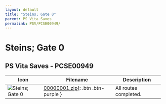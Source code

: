 ```yaml
---
layout: default
title: "Steins; Gate 0"
parent: PS Vita Saves
permalink: PSV/PCSE00949/
---
```

# Steins; Gate 0

## PS Vita Saves - PCSE00949

| Icon | Filename | Description |
|------|----------|-------------|
| ![Steins; Gate 0](https://github.com/bucanero/apollo-vita/raw/main/sce_sys/icon0.png) | [00000001.zip](00000001.zip){: .btn .btn-purple } | All routes completed.  |
